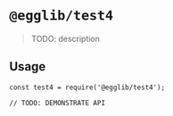 # `@egglib/test4`

> TODO: description

## Usage

```
const test4 = require('@egglib/test4');

// TODO: DEMONSTRATE API
```
